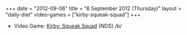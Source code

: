 +++
date = "2012-09-06"
title = "6 September 2012 (Thursday)"
layout = "daily-diet"
video-games = ["kirby-squeak-squad"]
+++

<ul>
<li class="entry video-games">Video Game: <a href="/video-games/kirby-squeak-squad">Kirby: Squeak Squad</a> {NDS} /b/</li>
</ul>